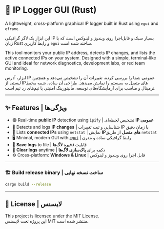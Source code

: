 # 📝 IP Logger GUI (Rust)

A lightweight, cross-platform graphical IP logger built in Rust using `egui` and `eframe`.

این ابزار یک لاگر گرافیکی IP بسیار سبک و قابل‌اجرا روی ویندوز و لینوکس است که با زبان Rust و رابط کاربری `egui` ساخته شده است.

This tool monitors your public IP address, detects IP changes, and lists the active connected IPs on your system.
Designed with a simple, terminal-like GUI and ideal for network diagnostics, development labs, or red team monitoring.

ابزار، آدرس IP عمومی شما را بررسی کرده، تغییرات آن را تشخیص می‌دهد و همچنین لیستی از IPهای متصل به سیستم را نمایش می‌دهد. طراحی آن ساده، شبیه محیط ترمینال و مناسب برای آزمایشگاه‌های توسعه، مانیتورینگ امنیتی یا تیم‌های رد تیم است.

---

## ✨ Features | ویژگی‌ها

- 🟢 Real-time **public IP** detection using `ipify` | تشخیص لحظه‌ای **IP عمومی**
- 🔁 Detects and logs **IP changes** | شناسایی و ثبت تغییرات IP با زمان دقیق
- 📡 Lists **connected IPs** using `netstat` | نمایش **IPهای متصل** از طریق `netstat`
- 🖥️ Minimal, modern GUI with [`egui`](https://github.com/emilk/egui`) | رابط گرافیکی ساده و مدرن
- 💾 **Save logs** to file | قابلیت **ذخیره لاگ‌ها**
- 🔄 **Clear logs** anytime | دکمه برای **پاک‌سازی لاگ‌ها**
- ⚙️ Cross-platform: **Windows & Linux** | قابل اجرا روی ویندوز و لینوکس

---

### 🏗️ Build release binary | ساخت نسخه نهایی

```bash
cargo build --release
```

---

## 📄 License | لایسنس

This project is licensed under the [MIT License](LICENSE).  
این پروژه تحت لایسنس MIT منتشر شده است.

